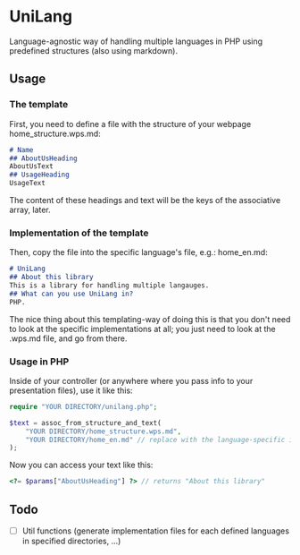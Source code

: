# UniLang
Language-agnostic way of handling multiple languages in PHP using predefined structures (also using markdown).
## Usage
### The template
First, you need to define a file with the structure of your webpage
home_structure.wps.md:
```md
# Name
## AboutUsHeading
AboutUsText
## UsageHeading
UsageText
```
The content of these headings and text will be the keys of the associative array, later.
### Implementation of the template
Then, copy the file into the specific language's file, e.g.:
home_en.md:
```md
# UniLang
## About this library
This is a library for handling multiple langauges.
## What can you use UniLang in?
PHP.
```

The nice thing about this templating-way of doing this is that you don't need to look at the specific implementations at all; you just need to look at the .wps.md file, and go from there.
### Usage in PHP
Inside of your controller (or anywhere where you pass info to your presentation files), use it like this:
```php
require "YOUR DIRECTORY/unilang.php";

$text = assoc_from_structure_and_text(
    "YOUR DIRECTORY/home_structure.wps.md",
    "YOUR DIRECTORY/home_en.md" // replace with the language-specific implementation of the previous template
);
```

Now you can access your text like this:
```php
<?= $params["AboutUsHeading"] ?> // returns "About this library"
```
## Todo
- [ ] Util functions (generate implementation files for each defined languages in specified directories, ...)
